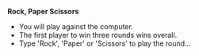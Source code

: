 <b> Rock, Paper Scissors </b>

- You will play against the computer. 
- The first player to win three rounds wins overall.
- Type 'Rock', 'Paper' or 'Scissors' to play the round...
